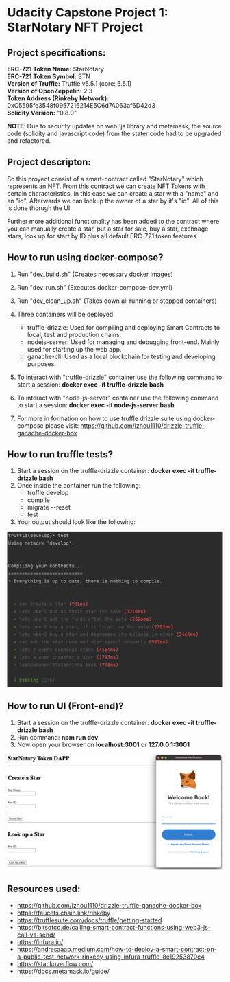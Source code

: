 # Udacity Capstone Project 1: StarNotary NFT Project
## Project specifications:
**ERC-721 Token Name:** StarNotary\
**ERC-721 Token Symbol:** STN \
**Version of Truffle:** Truffle v5.5.1 (core: 5.5.1)\
**Version of OpenZeppelin:** 2.3\
**Token Address (Rinkeby Network):** 0xC5595fe3548f0957216214E5C6d7A063af6D42d3\
**Solidity Version:** "0.8.0"

**NOTE**: Due to security updates on web3js library and metamask, the source code (solidity and javascript code) from the stater code had to be upgraded and refactored.
## Project descripton:
So this proyect consist of a smart-contract called "StarNotary" which represents an NFT. From this contract we can create NFT Tokens with certain characteristics. In this case we can create a star with a "name" and an "id". Afterwards we can lookup the owner of a star by it's "id". All of this is done thorugh the UI.

Further more additional functionality has been added to the contract where you can manually create a star, put a star for sale, buy a star, exchnage stars, look up for start by ID plus all default ERC-721 token features.
## How to run using docker-compose?
1. Run "dev_build.sh" (Creates necessary docker images)
2. Run "dev_run.sh" (Executes docker-compose-dev.yml)
3. Run "dev_clean_up.sh" (Takes down all running or stopped containers)
4. Three containers will be deployed:
   - truffle-drizzle: Used for compiling and deploying Smart Contracts to local, test and production chains.
   - nodejs-server: Used for managing and debugging front-end. Mainly used for starting up the web app.
   - ganache-cli: Used as a local blockchain for testing and developing purposes.

5. To interact with "truffle-drizzle" container use the following command to start a session: **docker exec -it truffle-drizzle bash**
6. To interact with "node-js-server" container use the following command to start a session: **docker exec -it node-js-server bash**
7. For more in formation on how to use truffle drizzle suite using docker-compose please visit: https://github.com/lzhou1110/drizzle-truffle-ganache-docker-box

## How to run truffle tests?
1. Start a session on the truffle-drizzle container: **docker exec -it truffle-drizzle bash**
2. Once inside the container run the following:
   - truffle develop
   - compile
   - migrate --reset
   - test
3. Your output should look like the following:

![tests execution](images/running-tests.png)

## How to run UI (Front-end)?
1. Start a session on the truffle-drizzle container: **docker exec -it truffle-drizzle bash**
2. Run command: **npm run dev**
3. Now open your browser on **localhost:3001** or **127.0.0.1:3001**

![front_end execution](images/running-front-end.png)

## Resources used:
- https://github.com/lzhou1110/drizzle-truffle-ganache-docker-box
- https://faucets.chain.link/rinkeby
- https://trufflesuite.com/docs/truffle/getting-started
- https://bitsofco.de/calling-smart-contract-functions-using-web3-js-call-vs-send/
- https://infura.io/
- https://andresaaap.medium.com/how-to-deploy-a-smart-contract-on-a-public-test-network-rinkeby-using-infura-truffle-8e19253870c4
- https://stackoverflow.com/
- https://docs.metamask.io/guide/

